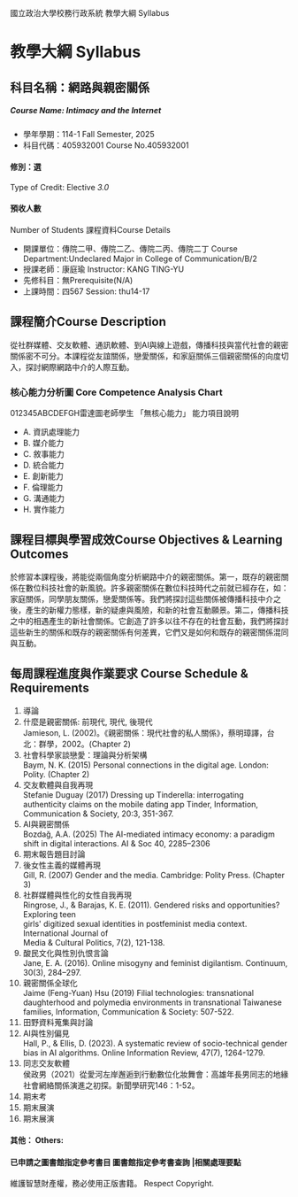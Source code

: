 國立政治大學校務行政系統 教學大綱 Syllabus
# 教學大綱 Syllabus
##  科目名稱：網路與親密關係
#####  Course Name: Intimacy and the Internet
  * 學年學期：114-1 Fall Semester, 2025 
  * 科目代碼：405932001 Course No.405932001
#### 修別：選
Type of Credit: Elective 
_3.0_
#### 預收人數
Number of Students
課程資料Course Details
  * 開課單位：傳院二甲、傳院二乙、傳院二丙、傳院二丁 Course Department:Undeclared Major in College of Communication/B/2 
  * 授課老師：康庭瑜 Instructor: KANG TING-YU 
  * 先修科目：無Prerequisite(N/A)
  * 上課時間：四567 Session: thu14-17
##  課程簡介Course Description
從社群媒體、交友軟體、通訊軟體、到AI與線上遊戲，傳播科技與當代社會的親密關係密不可分。本課程從友誼關係，戀愛關係，和家庭關係三個親密關係的向度切入，探討網際網路中介的人際互動。
###  核心能力分析圖 Core Competence Analysis Chart
012345ABCDEFGH雷達圖老師學生
「無核心能力」 
能力項目說明
  * A. 資訊處理能力
  * B. 媒介能力
  * C. 敘事能力
  * D. 統合能力
  * E. 創新能力
  * F. 倫理能力
  * G. 溝通能力
  * H. 實作能力
##  課程目標與學習成效Course Objectives & Learning Outcomes 
於修習本課程後，將能從兩個角度分析網路中介的親密關係。第一，既存的親密關係在數位科技社會的新風貌。許多親密關係在數位科技時代之前就已經存在，如：家庭關係，同學朋友關係，戀愛關係等。我們將探討這些關係被傳播科技中介之後，產生的新權力態樣，新的疑慮與風險，和新的社會互動願景。第二，傳播科技之中的相遇產生的新社會關係。它創造了許多以往不存在的社會互動，我們將探討這些新生的關係和既存的親密關係有何差異，它們又是如何和既存的親密關係混同與互動。
##  每周課程進度與作業要求 Course Schedule & Requirements
1. 導論
2. 什麼是親密關係: 前現代, 現代, 後現代  
Jamieson, L. (2002)。《親密關係：現代社會的私人關係》，蔡明璋譯，台北：群學，2002。(Chapter 2)
3. 社會科學家談戀愛：理論與分析架構  
Baym, N. K. (2015) Personal connections in the digital age. London: Polity. (Chapter 2)
4. 交友軟體與自我再現  
Stefanie Duguay (2017) Dressing up Tinderella: interrogating authenticity claims on the mobile dating app Tinder, Information, Communication & Society, 20:3, 351-367.
5. AI與親密關係  
Bozdağ, A.A. (2025) The AI-mediated intimacy economy: a paradigm shift in digital interactions. AI & Soc 40, 2285–2306 
6. 期末報告題目討論
7. 後女性主義的媒體再現   
Gill, R. (2007) Gender and the media. Cambridge: Polity Press. (Chapter 3)
8. 社群媒體與性化的女性自我再現  
Ringrose, J., & Barajas, K. E. (2011). Gendered risks and opportunities? Exploring teen   
girls' digitized sexual identities in postfeminist media context. International Journal of   
Media & Cultural Politics, 7(2), 121-138.
9. 酸民文化與性別仇恨言論  
Jane, E. A. (2016). Online misogyny and feminist digilantism. Continuum, 30(3), 284–297. 
10. 親密關係全球化  
Jaime (Feng-Yuan) Hsu (2019) Filial technologies: transnational daughterhood and polymedia environments in transnational Taiwanese families, Information, Communication & Society: 507-522.
11. 田野資料蒐集與討論
12. AI與性別偏見  
Hall, P., & Ellis, D. (2023). A systematic review of socio-technical gender bias in AI algorithms. Online Information Review, 47(7), 1264-1279.
13. 同志交友軟體  
侯政男（2021）從愛河左岸邂逅到行動數位化妝舞會：高雄年長男同志的地緣社會網絡關係演進之初探。新聞學研究146：1-52。
14. 期末考
15. 期末展演
16. 期末展演  
####  其他： Others:
####  已申請之圖書館指定參考書目  圖書館指定參考書查詢 |相關處理要點
維護智慧財產權，務必使用正版書籍。 Respect Copyright.